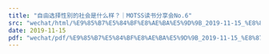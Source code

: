 ```yaml
---
title: "自由选择性别的社会是什么样？｜MOTSS读书分享会No.6"
src: "wechat/html/%E9%85%B7%E5%84%BF%E8%AE%BA%E5%9D%9B_2019-11-15_%E8%87%AA%E7%94%B1%E9%80%89%E6%8B%A9%E6%80%A7%E5%88%AB%E7%9A%84%E7%A4%BE%E4%BC%9A%E6%98%AF%E4%BB%80%E4%B9%88%E6%A0%B7%EF%BC%9F%EF%BD%9CMOTSS%E8%AF%BB%E4%B9%A6%E5%88%86%E4%BA%AB%E4%BC%9ANo.6.html"
date: 2019-11-15
pdf: "wechat/pdf/%E9%85%B7%E5%84%BF%E8%AE%BA%E5%9D%9B_2019-11-15_%E8%87%AA%E7%94%B1%E9%80%89%E6%8B%A9%E6%80%A7%E5%88%AB%E7%9A%84%E7%A4%BE%E4%BC%9A%E6%98%AF%E4%BB%80%E4%B9%88%E6%A0%B7%EF%BC%9F%EF%BD%9CMOTSS%E8%AF%BB%E4%B9%A6%E5%88%86%E4%BA%AB%E4%BC%9ANo.6.pdf"
---
```

